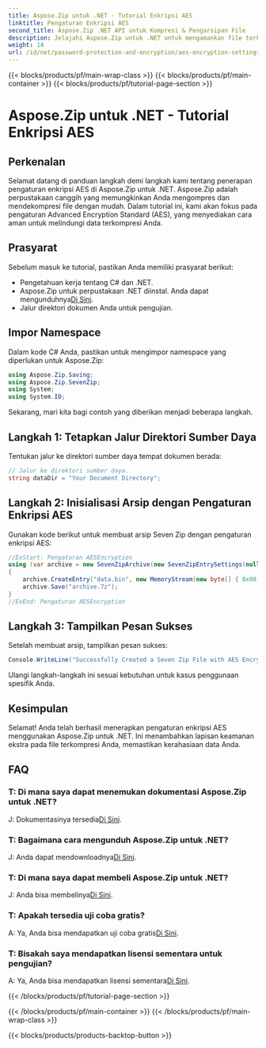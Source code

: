 ```yaml
---
title: Aspose.Zip untuk .NET - Tutorial Enkripsi AES
linktitle: Pengaturan Enkripsi AES
second_title: Aspose.Zip .NET API untuk Kompresi & Pengarsipan File
description: Jelajahi Aspose.Zip untuk .NET untuk mengamankan file terkompresi Anda dengan enkripsi AES. Unduh sekarang untuk perlindungan data yang efisien.
weight: 14
url: /id/net/password-protection-and-encryption/aes-encryption-settings/
---
```


{{< blocks/products/pf/main-wrap-class >}}
{{< blocks/products/pf/main-container >}}
{{< blocks/products/pf/tutorial-page-section >}}

# Aspose.Zip untuk .NET - Tutorial Enkripsi AES


## Perkenalan

Selamat datang di panduan langkah demi langkah kami tentang penerapan pengaturan enkripsi AES di Aspose.Zip untuk .NET. Aspose.Zip adalah perpustakaan canggih yang memungkinkan Anda mengompres dan mendekompresi file dengan mudah. Dalam tutorial ini, kami akan fokus pada pengaturan Advanced Encryption Standard (AES), yang menyediakan cara aman untuk melindungi data terkompresi Anda.

## Prasyarat

Sebelum masuk ke tutorial, pastikan Anda memiliki prasyarat berikut:

- Pengetahuan kerja tentang C# dan .NET.
-  Aspose.Zip untuk perpustakaan .NET diinstal. Anda dapat mengunduhnya[Di Sini](https://releases.aspose.com/zip/net/).
- Jalur direktori dokumen Anda untuk pengujian.

## Impor Namespace

Dalam kode C# Anda, pastikan untuk mengimpor namespace yang diperlukan untuk Aspose.Zip:

```csharp
using Aspose.Zip.Saving;
using Aspose.Zip.SevenZip;
using System;
using System.IO;
```

Sekarang, mari kita bagi contoh yang diberikan menjadi beberapa langkah.

## Langkah 1: Tetapkan Jalur Direktori Sumber Daya

Tentukan jalur ke direktori sumber daya tempat dokumen berada:

```csharp
// Jalur ke direktori sumber daya.
string dataDir = "Your Document Directory";
```

## Langkah 2: Inisialisasi Arsip dengan Pengaturan Enkripsi AES

Gunakan kode berikut untuk membuat arsip Seven Zip dengan pengaturan enkripsi AES:

```csharp
//ExStart: Pengaturan AESEncryption
using (var archive = new SevenZipArchive(new SevenZipEntrySettings(null, new SevenZipAESEncryptionSettings("p@s$"))))
{
    archive.CreateEntry("data.bin", new MemoryStream(new byte[] { 0x00, 0xFF }));
    archive.Save("archive.7z");
}
//ExEnd: Pengaturan AESEncryption
```

## Langkah 3: Tampilkan Pesan Sukses

Setelah membuat arsip, tampilkan pesan sukses:

```csharp
Console.WriteLine("Successfully Created a Seven Zip File with AES Encryption Settings");
```

Ulangi langkah-langkah ini sesuai kebutuhan untuk kasus penggunaan spesifik Anda.

## Kesimpulan

Selamat! Anda telah berhasil menerapkan pengaturan enkripsi AES menggunakan Aspose.Zip untuk .NET. Ini menambahkan lapisan keamanan ekstra pada file terkompresi Anda, memastikan kerahasiaan data Anda.

## FAQ

### T: Di mana saya dapat menemukan dokumentasi Aspose.Zip untuk .NET?
 J: Dokumentasinya tersedia[Di Sini](https://reference.aspose.com/zip/net/).

### T: Bagaimana cara mengunduh Aspose.Zip untuk .NET?
 J: Anda dapat mendownloadnya[Di Sini](https://releases.aspose.com/zip/net/).

### T: Di mana saya dapat membeli Aspose.Zip untuk .NET?
 J: Anda bisa membelinya[Di Sini](https://purchase.aspose.com/buy).

### T: Apakah tersedia uji coba gratis?
 A: Ya, Anda bisa mendapatkan uji coba gratis[Di Sini](https://releases.aspose.com/).

### T: Bisakah saya mendapatkan lisensi sementara untuk pengujian?
 A: Ya, Anda bisa mendapatkan lisensi sementara[Di Sini](https://purchase.aspose.com/temporary-license/).


{{< /blocks/products/pf/tutorial-page-section >}}

{{< /blocks/products/pf/main-container >}}
{{< /blocks/products/pf/main-wrap-class >}}

{{< blocks/products/products-backtop-button >}}
